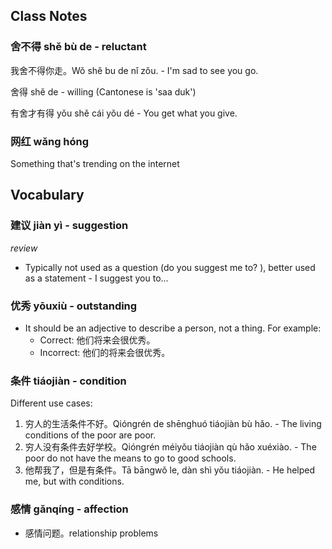 
## Class Notes

### 舍不得 shě bù de - reluctant

我舍不得你走。Wǒ shě bu de nǐ zǒu. - I'm sad to see you go.

舍得 shě de - willing (Cantonese is 'saa duk')

有舍才有得 yǒu shě cái yǒu dé - You get what you give.

### 网红 wǎng hóng

Something that's trending on the internet

## Vocabulary

### 建议 jiàn yì - suggestion

_review_

- Typically not used as a question (do you suggest me to? ), better used as a statement - I suggest you to...

### 优秀 yōuxiù - outstanding

- It should be an adjective to describe a person, not a thing. For example:
  - Correct: 他们将来会很优秀。
  - Incorrect: 他们的将来会很优秀。

### 条件 tiáojiàn - condition

Different use cases:

1. 穷人的生活条件不好。Qióngrén de shēnghuó tiáojiàn bù hǎo. - The living conditions of the poor are poor.
2. 穷人没有条件去好学校。Qióngrén méiyǒu tiáojiàn qù hǎo xuéxiào. - The poor do not have the means to go to good schools.
3. 他帮我了，但是有条件。Tā bāngwǒ le, dàn shì yǒu tiáojiàn. - He helped me, but with conditions.

### 感情 gǎnqíng - affection

- 感情问题。relationship problems

